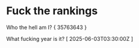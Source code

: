# Fuck the rankings

Who the hell am I?
{ 35763643 }

What fucking year is it?
[ 2025-06-03T03:30:00Z ]

